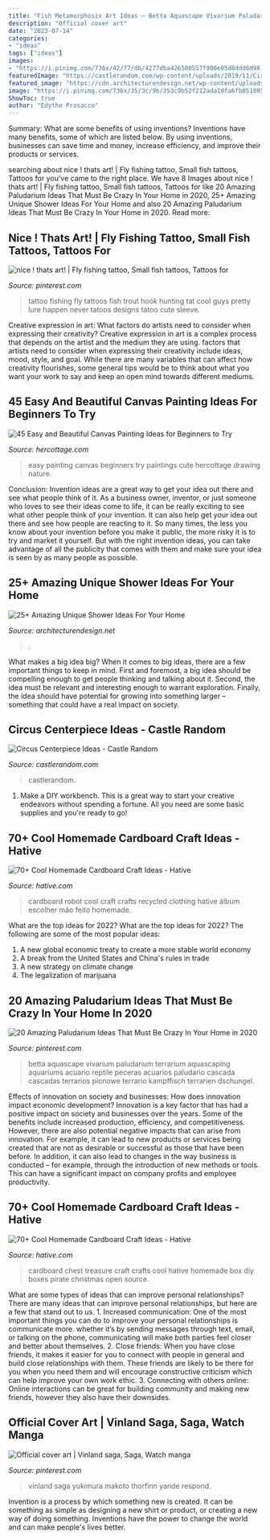 ```yaml
---
title: "Fish Metamorphosis Art Ideas ~ Betta Aquascape Vivarium Paludarium Terrarium Aquascaping Aquariums Acuario Reptile Peceras Acuarios Paludario Cascada Cascadas Terrarios Pionowe Terrario Kampffisch Terrarien Dschungel"
description: "Official cover art"
date: "2023-07-14"
categories:
- "ideas"
tags: ["ideas"]
images:
- "https://i.pinimg.com/736x/42/77/db/4277dba426500557f900e05d8ddd6d98.jpg"
featuredImage: "https://castlerandom.com/wp-content/uploads/2019/11/Circus-Centerpiece-3.jpg"
featured_image: "https://cdn.architecturendesign.net/wp-content/uploads/2016/03/AD-Amazing-Unique-Shower-Ideas-For-Your-Home-02.jpg"
image: "https://i.pinimg.com/736x/35/3c/9b/353c9b52f212ada10fa6fb051095b1cb.jpg"
ShowToc: true
author: "Edythe Prosacco"
---
```



Summary: What are some benefits of using inventions?
Inventions have many benefits, some of which are listed below. By using inventions, businesses can save time and money, increase efficiency, and improve their products or services.

	

		
searching about nice ! thats art! | Fly fishing tattoo, Small fish tattoos, Tattoos for you've came to the right place. We have 8 Images about nice ! thats art! | Fly fishing tattoo, Small fish tattoos, Tattoos for like 20 Amazing Paludarium Ideas That Must Be Crazy In Your Home in 2020, 25+ Amazing Unique Shower Ideas For Your Home and also 20 Amazing Paludarium Ideas That Must Be Crazy In Your Home in 2020. Read more:
		
    
## Nice ! Thats Art! | Fly Fishing Tattoo, Small Fish Tattoos, Tattoos For

<img loading=lazy src="https://i.pinimg.com/736x/bd/f7/79/bdf7790f369b6d4cf5c53bd999c62765--fly-fishing-tattoos-fly-tattoos.jpg" onerror="this.onerror=null;this.src='https://tse2.mm.bing.net/th?id=OIP.GzREoOzSJ5Gzq8j1ww7shAHaJ4&amp;pid=15.1';" alt="nice ! thats art! | Fly fishing tattoo, Small fish tattoos, Tattoos for">

_Source: pinterest.com_

>tattoo fishing fly tattoos fish trout hook hunting tat cool guys pretty lure happen never tatoos designs tatoo cute sleeve. 

	

Creative expression in art: What factors do artists need to consider when expressing their creativity?
Creative expression in art is a complex process that depends on the artist and the medium they are using. factors that artists need to consider when expressing their creativity include ideas, mood, style, and goal. While there are many variables that can affect how creativity flourishes, some general tips would be to think about what you want your work to say and keep an open mind towards different mediums.

    
## 45 Easy And Beautiful Canvas Painting Ideas For Beginners To Try

<img loading=lazy src="https://www.hercottage.com/wp-content/uploads/2019/09/Easy-and-Beautiful-Canvas-Painting-Ideas-for-Beginners-to-Try-17.jpg" onerror="this.onerror=null;this.src='https://tse1.mm.bing.net/th?id=OIP.r9ZsGMimnqPvLLeNv-Zr6QHaJ7&amp;pid=15.1';" alt="45 Easy and Beautiful Canvas Painting Ideas for Beginners to Try">

_Source: hercottage.com_

>easy painting canvas beginners try paintings cute hercottage drawing nature. 

	

Conclusion: Invention ideas are a great way to get your idea out there and see what people think of it.
As a business owner, inventor, or just someone who loves to see their ideas come to life, it can be really exciting to see what other people think of your invention. It can also help get your idea out there and see how people are reacting to it. So many times, the less you know about your invention before you make it public, the more risky it is to try and market it yourself. But with the right invention ideas, you can take advantage of all the publicity that comes with them and make sure your idea is seen by as many people as possible.

    
## 25+ Amazing Unique Shower Ideas For Your Home

<img loading=lazy src="https://cdn.architecturendesign.net/wp-content/uploads/2016/03/AD-Amazing-Unique-Shower-Ideas-For-Your-Home-02.jpg" onerror="this.onerror=null;this.src='https://tse1.mm.bing.net/th?id=OIP.KmDsYjoMvzXyC7VPJ0-3xwHaJ4&amp;pid=15.1';" alt="25+ Amazing Unique Shower Ideas For Your Home">

_Source: architecturendesign.net_

>. 

	

What makes a big idea big?
When it comes to big ideas, there are a few important things to keep in mind. First and foremost, a big idea should be compelling enough to get people thinking and talking about it. Second, the idea must be relevant and interesting enough to warrant exploration. Finally, the idea should have potential for growing into something larger – something that could have a real impact on society.

    
## Circus Centerpiece Ideas - Castle Random

<img loading=lazy src="https://castlerandom.com/wp-content/uploads/2019/11/Circus-Centerpiece-3.jpg" onerror="this.onerror=null;this.src='https://tse2.mm.bing.net/th?id=OIP.kjrhiVvk5gJ2rk4dJQnsVgHaLG&amp;pid=15.1';" alt="Circus Centerpiece Ideas - Castle Random">

_Source: castlerandom.com_

>castlerandom. 

	

1. Make a DIY workbench. This is a great way to start your creative endeavors without spending a fortune. All you need are some basic supplies and you're ready to go!

    
## 70+ Cool Homemade Cardboard Craft Ideas - Hative

<img loading=lazy src="https://hative.com/wp-content/uploads/2014/04/cardboard-crafts/5-cardboard-robot-clothing.jpg" onerror="this.onerror=null;this.src='https://tse3.mm.bing.net/th?id=OIP.5tsWEVO7oFMdJ-fHssQdjwHaJ4&amp;pid=15.1';" alt="70+ Cool Homemade Cardboard Craft Ideas - Hative">

_Source: hative.com_

>cardboard robot cool craft crafts recycled clothing hative álbum escolher mão feito homemade. 

	

What are the top ideas for 2022?
What are the top ideas for 2022? The following are some of the most popular ideas: 
1. A new global economic treaty to create a more stable world economy 
2. A break from the United States and China's rules in trade 
3. A new strategy on climate change 
4. The legalization of marijuana 

    
## 20 Amazing Paludarium Ideas That Must Be Crazy In Your Home In 2020

<img loading=lazy src="https://i.pinimg.com/736x/42/77/db/4277dba426500557f900e05d8ddd6d98.jpg" onerror="this.onerror=null;this.src='https://tse3.mm.bing.net/th?id=OIP.-W0PqnS-210xxiKX1MH7EQHaKc&amp;pid=15.1';" alt="20 Amazing Paludarium Ideas That Must Be Crazy In Your Home in 2020">

_Source: pinterest.com_

>betta aquascape vivarium paludarium terrarium aquascaping aquariums acuario reptile peceras acuarios paludario cascada cascadas terrarios pionowe terrario kampffisch terrarien dschungel. 

	

Effects of innovation on society and businesses: How does innovation impact economic development?
Innovation is a key factor that has had a positive impact on society and businesses over the years. Some of the benefits include increased production, efficiency, and competitiveness. However, there are also potential negative impacts that can arise from innovation. For example, it can lead to new products or services being created that are not as desirable or successful as those that have been before. In addition, it can also lead to changes in the way business is conducted – for example, through the introduction of new methods or tools. This can have a significant impact on company profits and employee productivity.

    
## 70+ Cool Homemade Cardboard Craft Ideas - Hative

<img loading=lazy src="https://hative.com/wp-content/uploads/2014/04/cardboard-crafts/1-cardboard-treasure-chest.jpg" onerror="this.onerror=null;this.src='https://tse1.mm.bing.net/th?id=OIP.lZnKs_CCwscwC6OqG8SCRAHaEb&amp;pid=15.1';" alt="70+ Cool Homemade Cardboard Craft Ideas - Hative">

_Source: hative.com_

>cardboard chest treasure craft crafts cool hative homemade box diy boxes pirate christmas open source. 

	

What are some types of ideas that can improve personal relationships?
There are many ideas that can improve personal relationships, but here are a few that stand out to us. 1. Increased communication: One of the most important things you can do to improve your personal relationships is communicate more. whether it’s by sending messages through text, email, or talking on the phone, communicating will make both parties feel closer and better about themselves. 2. Close friends: When you have close friends, it makes it easier for you to connect with people in general and build close relationships with them. These friends are likely to be there for you when you need them and will encourage constructive criticism which can help improve your own work ethic. 3. Connecting with others online: Online interactions can be great for building community and making new friends, however they also have their downsides.

    
## Official Cover Art | Vinland Saga, Saga, Watch Manga

<img loading=lazy src="https://i.pinimg.com/736x/35/3c/9b/353c9b52f212ada10fa6fb051095b1cb.jpg" onerror="this.onerror=null;this.src='https://tse2.mm.bing.net/th?id=OIP.oot8TxRDQtGdbkNHi3E-pwHaKb&amp;pid=15.1';" alt="Official cover art | Vinland saga, Saga, Watch manga">

_Source: pinterest.com_

>vinland saga yukimura makoto thorfinn yande respond. 

	

Invention is a process by which something new is created. It can be something as simple as designing a new shirt or product, or creating a new way of doing something. Inventions have the power to change the world and can make people's lives better.

